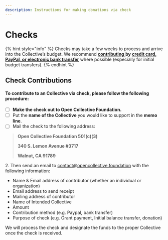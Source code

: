 ```yaml
---
description: Instructions for making donations via check
---
```


# Checks

{% hint style="info" %}
Checks may take a few weeks to process and arrive into the Collective’s budget. We recommend [**contributing** ](./)**by** [**credit card, PayPal, or electronic bank transfer**](credit-card-paypal-bank-transfers.md) where possible (especially for initial budget transfers).
{% endhint %}

## Check Contributions

#### To contribute to an Collective via check, please follow the following procedure:

* [ ] **Make the check out to Open Collective Foundation.**
* [ ] Put the **name of the Collective** you would like to support in the **memo line**.
* [ ] Mail the check to the following address:

> **Open Collective Foundation 501(c)(3)**
>
> **340 S. Lemon Avenue #3717**
>
> **Walnut, CA 91789**

2\. Then send an email to [contact@opencollective.foundation](mailto:contact@opencollective.foundation) with the following information:

* Name & Email address of contributor (whether an individual or organization)
* Email address to send receipt
* Mailing address of contributor
* Name of Intended Collective
* Amount
* Contribution method (e.g. Paypal, bank transfer)
* Purpose of check (e.g. Grant payment, Initial balance transfer, donation)

We will process the check and designate the funds to the proper Collective once the check is received.
